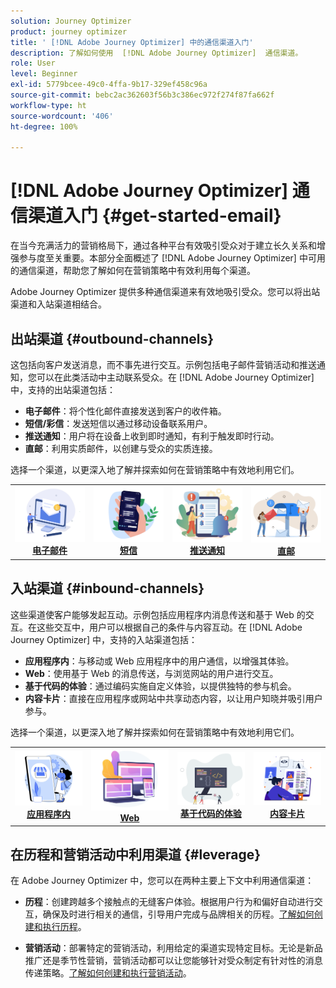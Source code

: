 ```yaml
---
solution: Journey Optimizer
product: journey optimizer
title: ' [!DNL Adobe Journey Optimizer] 中的通信渠道入门'
description: 了解如何使用  [!DNL Adobe Journey Optimizer]  通信渠道。
role: User
level: Beginner
exl-id: 5779bcee-49c0-4ffa-9b17-329ef458c96a
source-git-commit: bebc2ac362603f56b3c386ec972f274f87fa662f
workflow-type: ht
source-wordcount: '406'
ht-degree: 100%

---
```


# [!DNL Adobe Journey Optimizer] 通信渠道入门 {#get-started-email}

在当今充满活力的营销格局下，通过各种平台有效吸引受众对于建立长久关系和增强参与度至关重要。本部分全面概述了 [!DNL Adobe Journey Optimizer] 中可用的通信渠道，帮助您了解如何在营销策略中有效利用每个渠道。


Adobe Journey Optimizer 提供多种通信渠道来有效地吸引受众。您可以将出站渠道和入站渠道相结合。

## 出站渠道 {#outbound-channels}

这包括向客户发送消息，而不事先进行交互。示例包括电子邮件营销活动和推送通知，您可以在此类活动中主动联系受众。在 [!DNL Adobe Journey Optimizer] 中，支持的出站渠道包括：

* **电子邮件**：将个性化邮件直接发送到客户的收件箱。
* **短信/彩信**：发送短信以通过移动设备联系用户。
* **推送通知**：用户将在设备上收到即时通知，有利于触发即时行动。
* **直邮**：利用实质邮件，以创建与受众的实质连接。

选择一个渠道，以更深入地了解并探索如何在营销策略中有效地利用它们。

<table style="table-layout:fixed"><tr style="border: 0;">
<td><a href="../email/get-started-email.md"><img alt="电子邮件" src="assets/do-not-localize/email.png"></a>
<div align="center"><a href="../email/get-started-email.md"><strong>电子邮件</strong></a></div></td>
<td><a href="../sms/get-started-sms.md"><img alt="短信" src="assets/do-not-localize/sms.png"></a>
<div align="center"><a href="../sms/get-started-sms.md"><strong>短信</strong></a></div></td>
<td><a href="../push/get-started-push.md"><img alt="推送" src="assets/do-not-localize/push.png"></a>
<div align="center"><a href="../push/get-started-push.md"><strong>推送通知</strong></a></div></td>
<td><a href="../direct-mail/get-started-direct-mail.md"><img alt="直邮" src="assets/do-not-localize/direct-mail.jpg"></a>
<div align="center"><a href="../direct-mail/get-started-direct-mail.md"><strong>直邮</strong></a></div></td>
</tr></table>

## 入站渠道 {#inbound-channels}

这些渠道使客户能够发起互动。示例包括应用程序内消息传送和基于 Web 的交互。在这些交互中，用户可以根据自己的条件与内容互动。在 [!DNL Adobe Journey Optimizer] 中，支持的入站渠道包括：

* **应用程序内**：与移动或 Web 应用程序中的用户通信，以增强其体验。
* **Web**：使用基于 Web 的消息传送，与浏览网站的用户进行交互。
* **基于代码的体验**：通过编码实施自定义体验，以提供独特的参与机会。
* **内容卡片**：直接在应用程序或网站中共享动态内容，以让用户知晓并吸引用户参与。

选择一个渠道，以更深入地了解并探索如何在营销策略中有效地利用它们。

<table style="table-layout:fixed"><tr style="border: 0;">
<td><a href="../in-app/get-started-in-app.md"><img alt="应用程序内" src="assets/do-not-localize/inapp.jpg"></a>
<div align="center"><a href="../in-app/get-started-in-app.md"><strong>应用程序内</strong></a></div></td>
<td><a href="../web/get-started-web.md"><img alt="Web" src="assets/do-not-localize/web.jpg"></a>
<div align="center"><a href="../web/get-started-web.md"><strong>Web</strong></a></div></td>
<td><a href="../code-based/get-started-code-based.md"><img alt="基于代码的体验" src="assets/do-not-localize/code.png"></a>
<div align="center"><a href="../code-based/get-started-code-based.md"><strong>基于代码的体验</strong></a></div></td>
<td><a href="../content-card/get-started-content-card.md"><img alt="内容卡片" src="assets/do-not-localize/cards.png"></a>
<div align="center"><a href="../content-card/get-started-content-card.md"><strong>内容卡片</strong></a></div></td>
</tr></table>


## 在历程和营销活动中利用渠道 {#leverage}

在 Adobe Journey Optimizer 中，您可以在两种主要上下文中利用通信渠道：

* **历程**：创建跨越多个接触点的无缝客户体验。根据用户行为和偏好自动进行交互，确保及时进行相关的通信，引导用户完成与品牌相关的历程。[了解如何创建和执行历程](../building-journeys/journey-gs.md)。

* **营销活动**：部署特定的营销活动，利用给定的渠道实现特定目标。无论是新品推广还是季节性营销，营销活动都可以让您能够针对受众制定有针对性的消息传递策略。[了解如何创建和执行营销活动](../campaigns/get-started-with-campaigns.md)。

